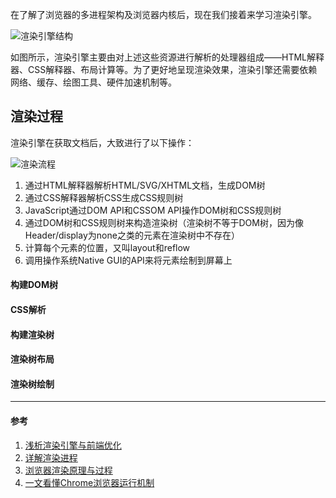 在了解了浏览器的多进程架构及浏览器内核后，现在我们接着来学习渲染引擎。

![渲染引擎结构](https://pic.downk.cc/item/5e65238098271cb2b89a1c67.jpg)

如图所示，渲染引擎主要由对上述这些资源进行解析的处理器组成——HTML解释器、CSS解释器、布局计算等。为了更好地呈现渲染效果，渲染引擎还需要依赖网络、缓存、绘图工具、硬件加速机制等。

## 渲染过程
渲染引擎在获取文档后，大致进行了以下操作：

![渲染流程](https://pic.downk.cc/item/5e6547a198271cb2b8b9452b.jpg)

1. 通过HTML解释器解析HTML/SVG/XHTML文档，生成DOM树
2. 通过CSS解释器解析CSS生成CSS规则树
3. JavaScript通过DOM API和CSSOM API操作DOM树和CSS规则树
4. 通过DOM树和CSS规则树来构造渲染树（渲染树不等于DOM树，因为像Header/display为none之类的元素在渲染树中不存在）
5. 计算每个元素的位置，又叫layout和reflow
6. 调用操作系统Native GUI的API来将元素绘制到屏幕上

#### 构建DOM树

#### CSS解析

#### 构建渲染树

#### 渲染树布局

#### 渲染树绘制

___
#### 参考
1. [浅析渲染引擎与前端优化](https://jdc.jd.com/archives/2806)
2. [详解渲染进程](https://blog.acohome.cn/inside-browser-part3/)
3. [浏览器渲染原理与过程](https://srtian96.gitee.io/blog/2018/06/01/%E6%B5%8F%E8%A7%88%E5%99%A8%E6%B8%B2%E6%9F%93%E5%8E%9F%E7%90%86/)
4. [一文看懂Chrome浏览器运行机制](https://zhuanlan.zhihu.com/p/102149546)